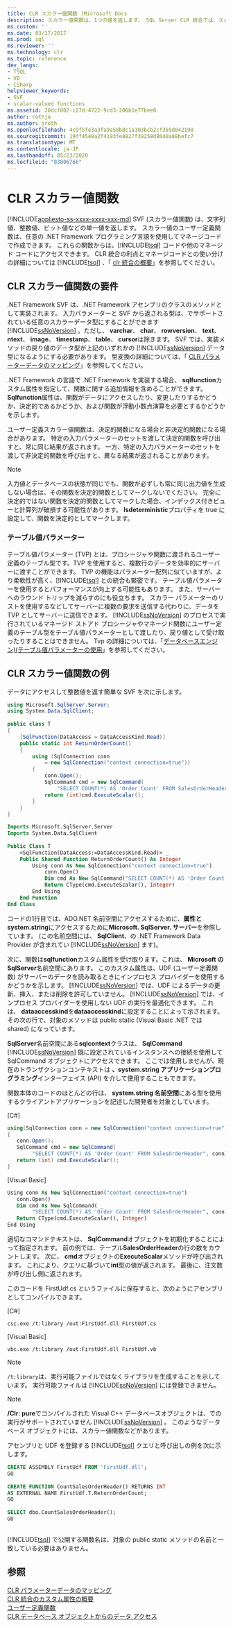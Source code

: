 ```yaml
---
title: CLR スカラー値関数 |Microsoft Docs
description: スカラー値関数は、1つの値を返します。 SQL Server CLR 統合では、スカラー値のユーザー定義関数をマネージコードで記述できます。
ms.custom: ''
ms.date: 03/17/2017
ms.prod: sql
ms.reviewer: ''
ms.technology: clr
ms.topic: reference
dev_langs:
- TSQL
- VB
- CSharp
helpviewer_keywords:
- SVF
- scalar-valued functions
ms.assetid: 20dcf802-c27d-4722-9cd3-206b1e77bee0
author: rothja
ms.author: jroth
ms.openlocfilehash: 4c9f5fe3a3fa9a58b8c1a103bcb2cf359d842190
ms.sourcegitcommit: 19ff45e8a2f4193fe8827f39258d8040a88befc7
ms.translationtype: MT
ms.contentlocale: ja-JP
ms.lasthandoff: 05/23/2020
ms.locfileid: "83806766"
---
```

# <a name="clr-scalar-valued-functions"></a>CLR スカラー値関数
[!INCLUDE[appliesto-ss-xxxx-xxxx-xxx-md](../../includes/appliesto-ss-xxxx-xxxx-xxx-md.md)]
  SVF (スカラー値関数) は、文字列値、整数値、ビット値などの単一値を返します。 スカラー値のユーザー定義関数は、任意の .NET Framework プログラミング言語を使用してマネージコードで作成できます。 これらの関数からは、[!INCLUDE[tsql](../../includes/tsql-md.md)] コードや他のマネージド コードにアクセスできます。 CLR 統合の利点とマネージコードとの使い分けの詳細については [!INCLUDE[tsql](../../includes/tsql-md.md)] 、「 [clr 統合の概要](../../relational-databases/clr-integration/clr-integration-overview.md)」を参照してください。  
  
## <a name="requirements-for-clr-scalar-valued-functions"></a>CLR スカラー値関数の要件  
 .NET Framework SVF は、.NET Framework アセンブリのクラスのメソッドとして実装されます。 入力パラメーターと SVF から返される型は、でサポートされている任意のスカラーデータ型にすることができます [!INCLUDE[ssNoVersion](../../includes/ssnoversion-md.md)] 。ただし、 **varchar**、 **char**、 **rowversion**、 **text**、 **ntext**、 **image**、 **timestamp**、 **table**、 **cursor**は除きます。 SVF では、実装メソッドの戻り値のデータ型が上記のいずれかの [!INCLUDE[ssNoVersion](../../includes/ssnoversion-md.md)] データ型になるようにする必要があります。 型変換の詳細については、「 [CLR パラメーターデータのマッピング](../../relational-databases/clr-integration-database-objects-types-net-framework/mapping-clr-parameter-data.md)」を参照してください。  
  
 .NET Framework の言語で .NET Framework を実装する場合、 **sqlfunction**カスタム属性を指定して、関数に関する追加情報を含めることができます。 **Sqlfunction**属性は、関数がデータにアクセスしたり、変更したりするかどうか、決定的であるかどうか、および関数が浮動小数点演算を必要とするかどうかを示します。  
  
 ユーザー定義スカラー値関数は、決定的関数になる場合と非決定的関数になる場合があります。 特定の入力パラメーターのセットを渡して決定的関数を呼び出すと、常に同じ結果が返されます。 一方、特定の入力パラメーターのセットを渡して非決定的関数を呼び出すと、異なる結果が返されることがあります。  
  
> [!NOTE]  
>  入力値とデータベースの状態が同じでも、関数が必ずしも常に同じ出力値を生成しない場合は、その関数を決定的関数としてマークしないでください。 完全に決定的ではない関数を決定的関数としてマークした場合、インデックス付きビューと計算列が破損する可能性があります。 **Isdeterministic**プロパティを true に設定して、関数を決定的としてマークします。  
  
### <a name="table-valued-parameters"></a>テーブル値パラメーター  
 テーブル値パラメーター (TVP) とは、プロシージャや関数に渡されるユーザー定義のテーブル型です。TVP を使用すると、複数行のデータを効率的にサーバーに渡すことができます。 TVP の機能はパラメーター配列に似ていますが、より柔軟性が高く、[!INCLUDE[tsql](../../includes/tsql-md.md)] との統合も緊密です。 テーブル値パラメーターを使用するとパフォーマンスが向上する可能性もあります。 また、サーバーへのラウンド トリップを減らすのにも役立ちます。 スカラー パラメーターのリストを使用するなどしてサーバーに複数の要求を送信する代わりに、データを TVP としてサーバーに送信できます。 [!INCLUDE[ssNoVersion](../../includes/ssnoversion-md.md)] のプロセスで実行されているマネージド ストアド プロシージャやマネージド関数にユーザー定義のテーブル型をテーブル値パラメーターとして渡したり、戻り値として受け取ったりすることはできません。 Tvp の詳細については、「[データベースエンジン&#41;&#40;テーブル値パラメーターの使用](../../relational-databases/tables/use-table-valued-parameters-database-engine.md)」を参照してください。  
  
## <a name="example-of-a-clr-scalar-valued-function"></a>CLR スカラー値関数の例  
 データにアクセスして整数値を返す簡単な SVF を次に示します。  
  
```csharp  
using Microsoft.SqlServer.Server;  
using System.Data.SqlClient;  
  
public class T  
{  
    [SqlFunction(DataAccess = DataAccessKind.Read)]  
    public static int ReturnOrderCount()  
    {  
        using (SqlConnection conn   
            = new SqlConnection("context connection=true"))  
        {  
            conn.Open();  
            SqlCommand cmd = new SqlCommand(  
                "SELECT COUNT(*) AS 'Order Count' FROM SalesOrderHeader", conn);  
            return (int)cmd.ExecuteScalar();  
        }  
    }  
}  
```  
  
```vb  
Imports Microsoft.SqlServer.Server  
Imports System.Data.SqlClient  
  
Public Class T  
    <SqlFunction(DataAccess:=DataAccessKind.Read)> _  
    Public Shared Function ReturnOrderCount() As Integer  
        Using conn As New SqlConnection("context connection=true")  
            conn.Open()  
            Dim cmd As New SqlCommand("SELECT COUNT(*) AS 'Order Count' FROM SalesOrderHeader", conn)  
            Return CType(cmd.ExecuteScalar(), Integer)  
        End Using  
    End Function  
End Class  
```  
  
 コードの1行目では、ADO.NET 名前空間にアクセスするために、**属性と system.string**にアクセスするために**Microsoft. SqlServer. サーバー**を参照しています。 (この名前空間には、 **SqlClient**、の .NET Framework Data Provider が含まれてい [!INCLUDE[ssNoVersion](../../includes/ssnoversion-md.md)] ます)。  
  
 次に、関数は**sqlfunction**カスタム属性を受け取ります。これは、 **Microsoft の SqlServer**名前空間にあります。 このカスタム属性は、UDF (ユーザー定義関数) がサーバーのデータを読み取るときにインプロセス プロバイダーを使用するかどうかを示します。 [!INCLUDE[ssNoVersion](../../includes/ssnoversion-md.md)] では、UDF によるデータの更新、挿入、または削除を許可していません。 [!INCLUDE[ssNoVersion](../../includes/ssnoversion-md.md)] では、インプロセス プロバイダーを使用しない UDF の実行を最適化できます。 これは、 **dataaccesskind**を**dataaccesskind**に設定することによって示されます。 その次の行で、対象のメソッドは public static (Visual Basic .NET では shared) になっています。  
  
 **SqlServer**名前空間にある**sqlcontext**クラスは、 **SqlCommand** [!INCLUDE[ssNoVersion](../../includes/ssnoversion-md.md)] 既に設定されているインスタンスへの接続を使用して SqlCommand オブジェクトにアクセスできます。 ここでは使用しませんが、現在のトランザクションコンテキストは **、system.string アプリケーションプログラミング**インターフェイス (API) を介して使用することもできます。  
  
 関数本体のコードのほとんどの行は、 **system.string 名前空間**にある型を使用するクライアントアプリケーションを記述した開発者を対象としています。  
  
 [C#]  
  
```csharp
using(SqlConnection conn = new SqlConnection("context connection=true"))   
{  
   conn.Open();  
   SqlCommand cmd = new SqlCommand(  
        "SELECT COUNT(*) AS 'Order Count' FROM SalesOrderHeader", conn);  
   return (int) cmd.ExecuteScalar();  
}    
```  
  
 [Visual Basic]  
  
```vb
Using conn As New SqlConnection("context connection=true")  
   conn.Open()  
   Dim cmd As New SqlCommand( _  
        "SELECT COUNT(*) AS 'Order Count' FROM SalesOrderHeader", conn)  
   Return CType(cmd.ExecuteScalar(), Integer)  
End Using  
```  
  
 適切なコマンドテキストは、 **SqlCommand**オブジェクトを初期化することによって指定されます。 前の例では、テーブル**SalesOrderHeader**の行の数をカウントします。 次に、 **cmd**オブジェクトの**ExecuteScalar**メソッドが呼び出されます。 これにより、クエリに基づいて**int**型の値が返されます。 最後に、注文数が呼び出し側に返されます。  
  
 このコードを FirstUdf.cs というファイルに保存すると、次のようにアセンブリとしてコンパイルできます。  
  
 [C#]  
  
```  
csc.exe /t:library /out:FirstUdf.dll FirstUdf.cs   
```  
  
 [Visual Basic]  
  
```  
vbc.exe /t:library /out:FirstUdf.dll FirstUdf.vb  
```  
  
> [!NOTE]  
>  `/t:library`は、実行可能ファイルではなくライブラリを生成することを示しています。 実行可能ファイルは [!INCLUDE[ssNoVersion](../../includes/ssnoversion-md.md)] には登録できません。  
  
> [!NOTE]  
>  **/Clr: pure**でコンパイルされた Visual C++ データベースオブジェクトは、での実行がサポートされていません [!INCLUDE[ssNoVersion](../../includes/ssnoversion-md.md)] 。 このようなデータベース オブジェクトには、スカラー値関数などがあります。  
  
 アセンブリと UDF を登録する [!INCLUDE[tsql](../../includes/tsql-md.md)] クエリと呼び出しの例を次に示します。  
  
```sql
CREATE ASSEMBLY FirstUdf FROM 'FirstUdf.dll';  
GO  
  
CREATE FUNCTION CountSalesOrderHeader() RETURNS INT   
AS EXTERNAL NAME FirstUdf.T.ReturnOrderCount;   
GO  
  
SELECT dbo.CountSalesOrderHeader();  
GO  
  
```  
  
 [!INCLUDE[tsql](../../includes/tsql-md.md)] で公開する関数名は、対象の public static メソッドの名前と一致している必要はありません。  
  
## <a name="see-also"></a>参照  
 [CLR パラメーターデータのマッピング](../../relational-databases/clr-integration-database-objects-types-net-framework/mapping-clr-parameter-data.md)   
 [CLR 統合のカスタム属性の概要](https://msdn.microsoft.com/library/ecf5c097-0972-48e2-a9c0-b695b7dd2820)   
 [ユーザー定義関数](../../relational-databases/user-defined-functions/user-defined-functions.md)   
 [CLR データベース オブジェクトからのデータ アクセス](../../relational-databases/clr-integration/data-access/data-access-from-clr-database-objects.md)  
  
  

